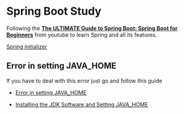 # Spring Boot Study

Following the **[The ULTIMATE Guide to Spring Boot: Spring Boot for Beginners](https://www.youtube.com/watch?v=Nv2DERaMx-4)** from youtube to learn Spring and all its features.

[Spring initializer](https://start.spring.io/)

## Error in setting JAVA_HOME

If you have to deal with this error just go and follow this guide

* [Error in setting JAVA_HOME](https://stackoverflow.com/questions/17315425/error-in-setting-java-home)

* [Installing the JDK Software and Setting JAVA_HOME](https://docs.oracle.com/cd/E19182-01/820-7851/inst_cli_jdk_javahome_t/index.html)